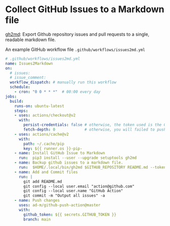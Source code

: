 # Collect GitHub Issues to a Markdown file


[gh2md](https://github.com/mattduck/gh2md): Export Github repository issues and pull requests to a single, readable markdown file.

<!--more-->

An example  GitHub workflow file `.github/workflows/issues2md.yml`

```yml
# .github/workflows/issues2md.yml
name: Issues2Markdown
on:
  # issues:
  # issue_comment:
  workflow_dispatch: # manually run this workflow
  schedule:
    - cron: "0 0 * * *"  # 00:00 every day
jobs:
  build:
    runs-on: ubuntu-latest
    steps:
    - uses: actions/checkout@v2
      with:
        persist-credentials: false # otherwise, the token used is the GITHUB_TOKEN, instead of your personal token
        fetch-depth: 0             # otherwise, you will failed to push refs to dest repo.
    - uses: actions/cache@v2
      with:
        path: ~/.cache/pip
        key: ${{ runner.os }}-pip-
    - name: Install GitHub Issue to Markdown
      run:  pip3 install --user --upgrade setuptools gh2md
    - name: Backup github issues to a markdown file.
      run:  $HOME/.local/bin/gh2md $GITHUB_REPOSITORY README.md --token ${{ secrets.GITHUB_TOKEN }}
    - name: Add and Commit files
      run: |
        git add README.md
        git config --local user.email "action@github.com"
        git config --local user.name "GitHub Action"
        git commit -m "Output all issues" -a
    - name: Push changes
      uses: ad-m/github-push-action@master
      with:
        github_token: ${{ secrets.GITHUB_TOKEN }}
        branch: main
```

